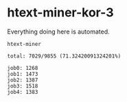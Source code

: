 # htext-miner-kor-3

Everything doing here is automated.

```
htext-miner

total: 7029/9855 (71.32420091324201%)

job0: 1268
job1: 1473
job2: 1387
job3: 1518
job4: 1383
```